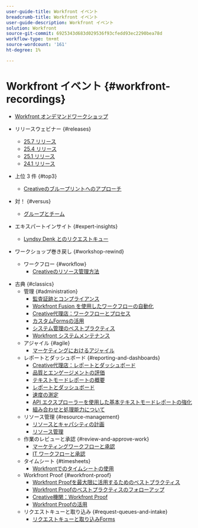 ```yaml
---
user-guide-title: Workfront イベント
breadcrumb-title: Workfront イベント
user-guide-description: Workfront イベント
solution: Workfront
source-git-commit: 6925343d683d029536f93cfedd93ec2290bea78d
workflow-type: tm+mt
source-wordcount: '161'
ht-degree: 1%

---
```



# Workfront イベント {#workfront-recordings}

+ [Workfront オンデマンドワークショップ](overview.md)

+ リリースウェビナー {#releases}
   + [25.7 リリース](releases/25-7-release-webinar.md)
   + [25.4 リリース](releases/25-4-release-webinar.md)
   + [25.1 リリース](releases/25-1-release-webinar.md)
   + [24.1 リリース](releases/24-1-release-webinar.md)
+ 上位 3 件 {#top3}
   + [Creativeのブループリントへのアプローチ](top3/blueprints.md)
+ 対！ {#versus}
   + [グループとチーム](versus/groups-vs-teams.md)
+ エキスパートインサイト {#expert-insights}
   + [Lyndsy Denk とのリクエストキュー](expert-insights/request-queues.md)
+ ワークショップ巻き戻し {#workshop-rewind}
   + ワークフロー {#workflow}
      + [Creativeのリソース管理方法](classics/creative-ways-of-managing-resources.md)

<!--  + Planning {#planning}
  + Integrations {#integrations}
-->

+ 古典 {#classics}
   + 管理 {#administration}
      + [監査証跡とコンプライアンス](user-groups/audit-trails-and-compliance.md)
      + [Workfront Fusion を使用したワークフローの自動化](user-groups/automating-workflows-with-workfront-fusion.md)
      + [Creative代理店：ワークフローとプロセス](user-groups/creative-agencies-workflows-and-process.md)
      + [カスタムFormsの活用](user-groups/leveraging-custom-forms.md)
      + [システム管理のベストプラクティス](user-groups/system-admin-best-practices.md)
      + [Workfront システムメンテナンス](user-groups/workfront-system-maintenance.md)
   + アジャイル {#agile}
      + [マーケティングにおけるアジャイル](user-groups/agile-in-marketing.md)
   + レポートとダッシュボード {#reporting-and-dashboards}
      + [Creative代理店：レポートとダッシュボード](user-groups/creative-agencies-reporting-and-dashboards.md)
      + [品質とエンゲージメントの評価](classics/gauging-quality-and-engagement.md)
      + [テキストモードレポートの概要](classics/introduction-to-text-mode-reporting.md)
      + [レポートとダッシュボード](user-groups/reporting-and-dashboards.md)
      + [速度の測定](classics/measuring-velocity.md)
      + [API エクスプローラーを使用した基本テキストモードレポートの強化](classics/supercharge-basic-text-mode-reporting-using-the-api-explorer.md)
      + [組み合わせと処理能力について](classics/understanding-mix-and-capacity.md)
   + リソース管理 {#resource-management}
      + [リソースとキャパシティの計画](user-groups/resource-and-capacity-planning.md)
      + [リソース管理](user-groups/resource-management.md)
   + 作業のレビューと承認 {#review-and-approve-work}
      + [マーケティングワークフローと承認](user-groups/marketing-workflows-and-approvals.md)
      + [IT ワークフローと承認](user-groups/it-workflows-and-approvals.md)
   + タイムシート {#timesheets}
      + [Workfrontでのタイムシートの使用](user-groups/utilizing-timesheets-in-workfront.md)
   + Workfront Proof {#workfront-proof}
      + [Workfront Proofを最大限に活用するためのベストプラクティス](classics/best-practices-to-maximize-workfront-proof.md)
      + [Workfront Proofのベストプラクティスのフォローアップ](classics/follow-up-to-workfront-proof-best-practices.md)
      + [Creative機関：Workfront Proof](user-groups/creative-agencies-workfront-proof.md)
      + [Workfront Proofの活用](user-groups/leveraging-workfront-proof.md)
   + リクエストキューと取り込み {#request-queues-and-intake}
      + [リクエストキューと取り込みForms](user-groups/request-queues-and-intake-forms.md)



